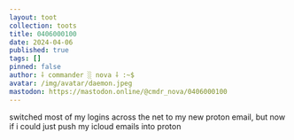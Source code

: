 ```yaml
---
layout: toot
collection: toots
title: 0406000100
date: 2024-04-06
published: true
tags: []
pinned: false
author: ⸸ commander ░ nova ⸸ :~$
avatar: /img/avatar/daemon.jpeg
mastodon: https://mastodon.online/@cmdr_nova/0406000100
---
```


switched most of my logins across the net to my new proton email, but now if i could just push my icloud emails into proton
